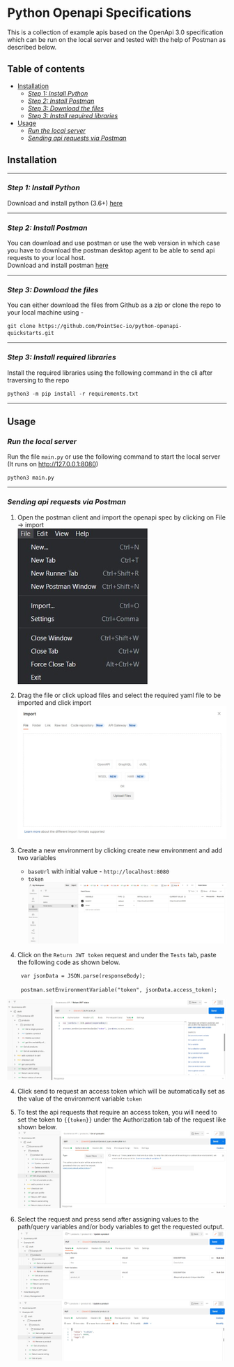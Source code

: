 # Python Openapi Specifications

This is a collection of example apis based on the OpenApi 3.0 specification which can be run on the local server and tested with the help of Postman as described below.

## Table of contents
  - [Installation](#installation)
    - [*Step 1: Install Python*](#step-1-install-python)
    - [*Step 2: Install Postman*](#step-2-install-postman)
    - [*Step 3: Download the files*](#step-3-download-the-files)
    - [*Step 3: Install required libraries*](#step-3-install-required-libraries)
  - [Usage](#usage)
    - [*Run the local server*](#run-the-local-server)
    - [*Sending api requests via Postman*](#sending-api-requests-via-postman)

## Installation

***

### *Step 1: Install Python*

Download and install python (3.6+) [here](https://www.python.org/downloads/)
***

### *Step 2: Install Postman*

You can download and use postman or use the web version in which case you have to download the postman desktop agent to be able to send api requests to your local host.<br>
Download and install postman [here](https://www.postman.com/downloads/)
***

### *Step 3: Download the files*

You can either download the files from Github as a zip or clone the repo to your local machine using -
```
git clone https://github.com/PointSec-io/python-openapi-quickstarts.git
```
***

### *Step 3: Install required libraries*

Install the required libraries using the following command in the cli after traversing to the repo
```
python3 -m pip install -r requirements.txt
```
***

## Usage

### *Run the local server*

Run the file `main.py` or use the following command  to start the local server (It runs on http://127.0.0.1:8080)
```
python3 main.py
```
***

### *Sending api requests via Postman*

1. Open the postman client and import the openapi spec by clicking on File -> import<br>
![Import yaml to postman](/assets/images/postman-import.jpg)

1. Drag the file or click upload files and select the required yaml file to be imported and click import<br>
![Postman import dialog](/assets/images/postman-import-file.jpg)

3. Create a new environment by clicking create new environment and add two variables <br>
   * `baseUrl` with initial value - `http://localhost:8080`
   * `token`
![Postman environment](assets/images/postman-environment.jpg)

4. Click on the `Return JWT token` request and under the `Tests` tab, paste the following code as shown below.
   ```
    var jsonData = JSON.parse(responseBody);

    postman.setEnvironmentVariable("token", jsonData.access_token);

   ```
![Postman test](/assets/images/postman-test.jpg)

4. Click send to request an access token which will be automatically set as the value of the environment variable `token`

5. To test the api requests that require an access token, you will need to set the token to `{{token}}` under the Authorization tab of the request like shown below.
![Postman token](/assets/images/postman-token.jpg)

6. Select the request and press send after assigning values to the path/query variables and/or body variables to get the requested output.
![Postman params](assets/images/postman-param.jpg)
![Postman body](assets/images/postman-body.jpg)

